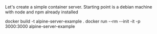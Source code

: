 Let's create a simple container server.
Starting point is a debian machine with node and npm already installed

docker build -t alpine-server-example .
docker run --rm --init -it -p 3000:3000 alpine-server-example
